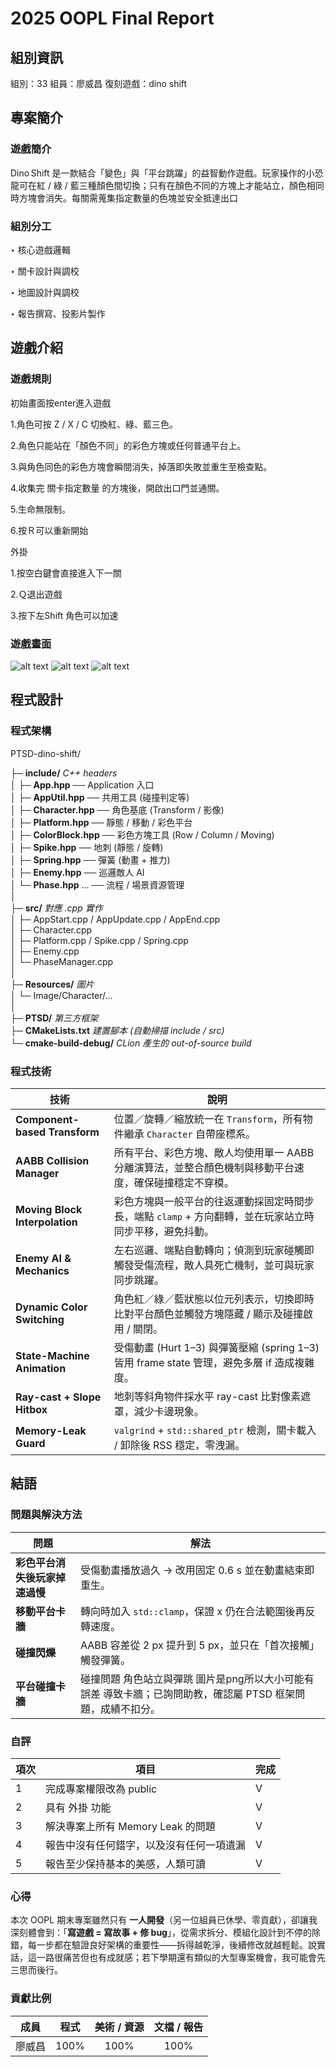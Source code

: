 # 2025 OOPL Final Report

## 組別資訊

組別：33
組員：廖威昌
復刻遊戲：dino shift

## 專案簡介

### 遊戲簡介
Dino Shift 是一款結合「變色」與「平台跳躍」的益智動作遊戲。玩家操作的小恐龍可在紅 / 綠 / 藍三種顏色間切換；只有在顏色不同的方塊上才能站立，顏色相同時方塊會消失。每關需蒐集指定數量的色塊並安全抵達出口
### 組別分工
‣ 核心遊戲邏輯

‣ 關卡設計與調校

‣ 地圖設計與調校

‣ 報告撰寫、投影片製作

## 遊戲介紹

### 遊戲規則
初始畫面按enter進入遊戲

1.角色可按 Z / X / C 切換紅、綠、藍三色。

2.角色只能站在「顏色不同」的彩色方塊或任何普通平台上。

3.與角色同色的彩色方塊會瞬間消失，掉落即失敗並重生至檢查點。

4.收集完 關卡指定數量 的方塊後，開啟出口門並通關。

5.生命無限制。

6.按Ｒ可以重新開始

外掛

1.按空白鍵會直接進入下一關

2.Ｑ退出遊戲

3.按下左Shift 角色可以加速

### 遊戲畫面
![alt text](<截圖 2025-06-11 上午10.14.49.png>)
![alt text](<截圖 2025-06-11 上午10.15.02.png>)
![alt text](<截圖 2025-06-11 上午10.15.16.png>)

## 程式設計

### 程式架構
PTSD-dino-shift/

├─ **include/**            *C++ headers*  
│   ├─ **App.hpp**               ── Application 入口  
│   ├─ **AppUtil.hpp**           ── 共用工具 (碰撞判定等)  
│   ├─ **Character.hpp**         ── 角色基底 (Transform / 影像)  
│   ├─ **Platform.hpp**          ── 靜態 / 移動 / 彩色平台  
│   ├─ **ColorBlock.hpp**        ── 彩色方塊工具 (Row / Column / Moving)  
│   ├─ **Spike.hpp**             ── 地刺 (靜態 / 旋轉)  
│   ├─ **Spring.hpp**            ── 彈簧 (動畫 + 推力)  
│   ├─ **Enemy.hpp**             ── 巡邏敵人 AI  
│   └─ **Phase.hpp** …           ── 流程 / 場景資源管理  
│  
├─ **src/**                 *對應 .cpp 實作*  
│   ├─ AppStart.cpp / AppUpdate.cpp / AppEnd.cpp  
│   ├─ Character.cpp  
│   ├─ Platform.cpp / Spike.cpp / Spring.cpp  
│   ├─ Enemy.cpp  
│   └─ PhaseManager.cpp  
│  
├─ **Resources/**           *圖片*  
│   └─ Image/Character/…  
│  
├─ **PTSD/**                *第三方框架*  
├─ **CMakeLists.txt**       *建置腳本 (自動掃描 include / src)*  
└─ **cmake-build-debug/**   *CLion 產生的 out-of-source build*

### 程式技術

| 技術 | 說明 |
|------|------|
| **Component-based Transform** | 位置／旋轉／縮放統一在 `Transform`，所有物件繼承 `Character` 自帶座標系。 |
| **AABB Collision Manager** | 所有平台、彩色方塊、敵人均使用單一 AABB 分離演算法，並整合顏色機制與移動平台速度，確保碰撞穩定不穿模。 |
| **Moving Block Interpolation** | 彩色方塊與一般平台的往返運動採固定時間步長，端點 `clamp` + 方向翻轉，並在玩家站立時同步平移，避免抖動。 |
| **Enemy AI & Mechanics** | 左右巡邏、端點自動轉向；偵測到玩家碰觸即觸發受傷流程，敵人具死亡機制，並可與玩家同步跳躍。 |
| **Dynamic Color Switching** | 角色紅／綠／藍狀態以位元列表示，切換即時比對平台顏色並觸發方塊隱藏 / 顯示及碰撞啟用 / 關閉。 |
| **State-Machine Animation** | 受傷動畫 (Hurt 1–3) 與彈簧壓縮 (spring 1–3) 皆用 frame state 管理，避免多層 if 造成複雜度。 |
| **Ray-cast + Slope Hitbox** | 地刺等斜角物件採水平 ray-cast 比對像素遮罩，減少卡邊現象。 |
| **Memory-Leak Guard** | `valgrind` + `std::shared_ptr` 檢測，關卡載入 / 卸除後 RSS 穩定，零洩漏。 |

## 結語

### 問題與解決方法 

| 問題 | 解法 |
|------|------|
| **彩色平台消失後玩家掉速過慢** | 受傷動畫播放過久 → 改用固定 0.6 s 並在動畫結束即重生。 |
| **移動平台卡牆** | 轉向時加入 `std::clamp`，保證 x 仍在合法範圍後再反轉速度。 |
| **碰撞閃爍** | AABB 容差從 2 px 提升到 5 px，並只在「首次接觸」觸發彈簧。 |
| **平台碰撞卡牆** | 碰撞問題 角色站立與彈跳 圖片是png所以大小可能有誤差 導致卡牆；已詢問助教，確認屬 PTSD 框架問題，成績不扣分。 |


### 自評

| 項次 | 項目                   | 完成 |
|------|------------------------|-------|
| 1    | 完成專案權限改為 public |   V  |
| 2    | 具有 外掛 功能  |  V   |
| 3    | 解決專案上所有 Memory Leak 的問題  |   V  |
| 4    | 報告中沒有任何錯字，以及沒有任何一項遺漏  |   V  |
| 5    | 報告至少保持基本的美感，人類可讀  |   V  |

### 心得
本次 OOPL 期末專案雖然只有 **一人開發**（另一位組員已休學、零貢獻），卻讓我深刻體會到：「**寫遊戲 = 寫故事 + 修 bug**」，從需求拆分、模組化設計到不停的除錯，每一步都在驗證良好架構的重要性——拆得越乾淨，後續修改就越輕鬆。說實話，這一路很痛苦但也有成就感；若下學期還有類似的大型專案機會，我可能會先三思而後行。

### 貢獻比例

| 成員   | 程式 | 美術 / 資源 | 文檔 / 報告 |
|--------|:---:|:-----------:|:-----------:|
| 廖威昌 | 100% | 100% | 100% | 

